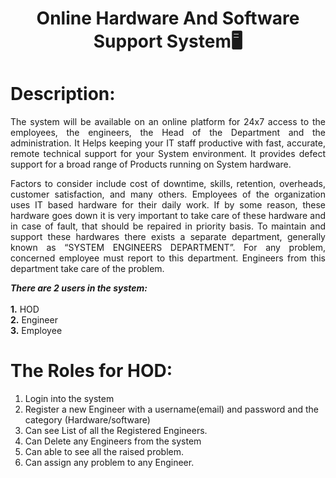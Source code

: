 <h1 align="center">Online Hardware And Software Support System🖥️</h1>

# Description:
<p align="justify"> The system will be available on an online platform for 24x7 access to the employees, the engineers, the Head of the Department and the administration. It Helps keeping your IT staff productive with fast, accurate, remote technical support for your System environment. It provides defect support for a broad range of Products running on System hardware.</p>
<p align="justify">Factors to consider include cost of downtime, skills, retention, overheads, customer satisfaction, and many others. Employees of the organization uses IT based hardware for their daily work. If by some reason, these hardware goes down it is very important to take care of these hardware and in case of fault, that should be repaired in priority basis. To maintain and support these hardwares there exists a separate department, generally known as “SYSTEM ENGINEERS DEPARTMENT”. For any problem, concerned employee must report to this department. Engineers from this department take care of the problem.</p>

***There are 2 users in the system:***
<br>
<br>
<b>1.</b> HOD
<br>
<b>2.</b> Engineer
<br>
<b>3.</b> Employee

# The Roles for HOD: 
1. Login into the system 
2. Register a new Engineer with a username(email) and password and the category (Hardware/software)
3. Can see List of all the Registered Engineers.
4. Can Delete any Engineers from the system
5. Can able to see all the raised problem.
6. Can assign any problem to any Engineer.